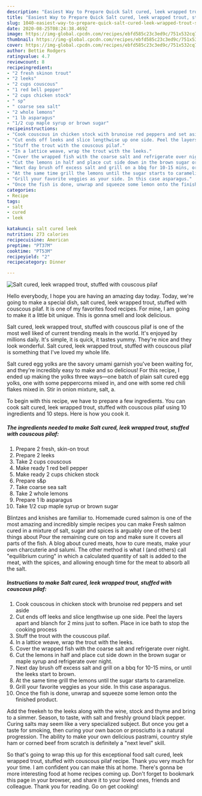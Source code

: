 ```yaml
---
description: "Easiest Way to Prepare Quick Salt cured, leek wrapped trout, stuffed with couscous pilaf"
title: "Easiest Way to Prepare Quick Salt cured, leek wrapped trout, stuffed with couscous pilaf"
slug: 1040-easiest-way-to-prepare-quick-salt-cured-leek-wrapped-trout-stuffed-with-couscous-pilaf
date: 2020-08-25T08:24:38.469Z
image: https://img-global.cpcdn.com/recipes/ebfd585c23c3ed9c/751x532cq70/salt-cured-leek-wrapped-trout-stuffed-with-couscous-pilaf-recipe-main-photo.jpg
thumbnail: https://img-global.cpcdn.com/recipes/ebfd585c23c3ed9c/751x532cq70/salt-cured-leek-wrapped-trout-stuffed-with-couscous-pilaf-recipe-main-photo.jpg
cover: https://img-global.cpcdn.com/recipes/ebfd585c23c3ed9c/751x532cq70/salt-cured-leek-wrapped-trout-stuffed-with-couscous-pilaf-recipe-main-photo.jpg
author: Bettie Rodgers
ratingvalue: 4.7
reviewcount: 8
recipeingredient:
- "2 fresh skinon trout"
- "2 leeks"
- "2 cups couscous"
- "1 red bell pepper"
- "2 cups chicken stock"
- " sp"
- " coarse sea salt"
- "2 whole lemons"
- "1 lb asparagus"
- "1/2 cup maple syrup or brown sugar"
recipeinstructions:
- "Cook couscous in chicken stock with brunoise red peppers and set aside"
- "Cut ends off leeks and slice lengthwise up one side. Peel the layers apart and blanch for 2 mins just to soften. Place in ice bath to stop the cooking process"
- "Stuff the trout with the couscous pilaf."
- "In a lattice weave, wrap the trout with the leeks."
- "Cover the wrapped fish with the coarse salt and refrigerate over night."
- "Cut the lemons in half and place cut side down in the brown sugar or maple syrup and refrigerate over night."
- "Next day brush off excess salt and grill on a bbq for 10-15 mins, or until the leeks start to brown."
- "At the same time grill the lemons until the sugar starts to caramelize."
- "Grill your favorite veggies as your side. In this case asparagus."
- "Once the fish is done, unwrap and squeeze some lemon onto the finished product."
categories:
- Recipe
tags:
- salt
- cured
- leek

katakunci: salt cured leek 
nutrition: 273 calories
recipecuisine: American
preptime: "PT37M"
cooktime: "PT53M"
recipeyield: "2"
recipecategory: Dinner

---
```



![Salt cured, leek wrapped trout, stuffed with couscous pilaf](https://img-global.cpcdn.com/recipes/ebfd585c23c3ed9c/751x532cq70/salt-cured-leek-wrapped-trout-stuffed-with-couscous-pilaf-recipe-main-photo.jpg)

Hello everybody, I hope you are having an amazing day today. Today, we're going to make a special dish, salt cured, leek wrapped trout, stuffed with couscous pilaf. It is one of my favorites food recipes. For mine, I am going to make it a little bit unique. This is gonna smell and look delicious.

Salt cured, leek wrapped trout, stuffed with couscous pilaf is one of the most well liked of current trending meals in the world. It's enjoyed by millions daily. It's simple, it is quick, it tastes yummy. They're nice and they look wonderful. Salt cured, leek wrapped trout, stuffed with couscous pilaf is something that I've loved my whole life.

Salt cured egg yolks are the savory umami garnish you&#39;ve been waiting for, and they&#39;re incredibly easy to make and so delicious! For this recipe, I ended up making the yolks three ways—one batch of plain salt cured egg yolks, one with some peppercorns mixed in, and one with some red chili flakes mixed in. Stir in onion mixture, salt, a.


To begin with this recipe, we have to prepare a few ingredients. You can cook salt cured, leek wrapped trout, stuffed with couscous pilaf using 10 ingredients and 10 steps. Here is how you cook it.

<!--inarticleads1-->

##### The ingredients needed to make Salt cured, leek wrapped trout, stuffed with couscous pilaf:

1. Prepare 2 fresh, skin-on trout
1. Prepare 2 leeks
1. Take 2 cups couscous
1. Make ready 1 red bell pepper
1. Make ready 2 cups chicken stock
1. Prepare  s&amp;p
1. Take  coarse sea salt
1. Take 2 whole lemons
1. Prepare 1 lb asparagus
1. Take 1/2 cup maple syrup or brown sugar


Blintzes and knishes are familiar to. Homemade cured salmon is one of the most amazing and incredibly simple recipes you can make Fresh salmon cured in a mixture of salt, sugar and spices is arguably one of the best things about Pour the remaining cure on top and make sure it covers all parts of the fish. A blog about cured meats, how to cure meats, make your own charcuterie and salumi. The other method is what I (and others) call &#34;equilibrium curing&#34; in which a calculated quantity of salt is added to the meat, with the spices, and allowing enough time for the meat to absorb all the salt. 

<!--inarticleads2-->

##### Instructions to make Salt cured, leek wrapped trout, stuffed with couscous pilaf:

1. Cook couscous in chicken stock with brunoise red peppers and set aside
1. Cut ends off leeks and slice lengthwise up one side. Peel the layers apart and blanch for 2 mins just to soften. Place in ice bath to stop the cooking process
1. Stuff the trout with the couscous pilaf.
1. In a lattice weave, wrap the trout with the leeks.
1. Cover the wrapped fish with the coarse salt and refrigerate over night.
1. Cut the lemons in half and place cut side down in the brown sugar or maple syrup and refrigerate over night.
1. Next day brush off excess salt and grill on a bbq for 10-15 mins, or until the leeks start to brown.
1. At the same time grill the lemons until the sugar starts to caramelize.
1. Grill your favorite veggies as your side. In this case asparagus.
1. Once the fish is done, unwrap and squeeze some lemon onto the finished product.


Add the freekeh to the leeks along with the wine, stock and thyme and bring to a simmer. Season, to taste, with salt and freshly ground black pepper. Curing salts may seem like a very specialized subject. But once you get a taste for smoking, then curing your own bacon or prosciutto is a natural progression. The ability to make your own delicious pastrami, country style ham or corned beef from scratch is definitely a &#34;next level&#34; skill. 

So that's going to wrap this up for this exceptional food salt cured, leek wrapped trout, stuffed with couscous pilaf recipe. Thank you very much for your time. I am confident you can make this at home. There's gonna be more interesting food at home recipes coming up. Don't forget to bookmark this page in your browser, and share it to your loved ones, friends and colleague. Thank you for reading. Go on get cooking!
